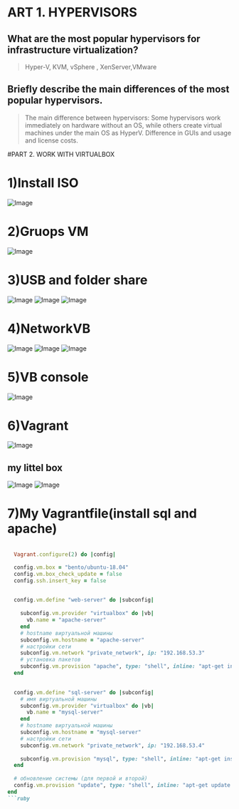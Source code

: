 # ART 1. HYPERVISORS #
 ## What are the most popular hypervisors for infrastructure virtualization? ##
 >Hyper-V, KVM, vSphere , XenServer,VMware
## Briefly describe the main differences of the most popular hypervisors. ##
 >The main difference between hypervisors:
 Some hypervisors work immediately on hardware without an OS, while others create virtual machines under the main OS as HyperV.
 Difference in GUIs and usage and license costs.

#PART 2. WORK WITH VIRTUALBOX

# 1)Install ISO
![Image ](https://github.com/AlikMkrtchian/DevOps_online_Kharkiv_2020Q4-2021Q1/blob/master/module2/task2.1/screenimage/DeepinScreenshot_VirtualBox_20201212170032.png)

# 2)Gruops VM
 ![Image ](https://github.com/AlikMkrtchian/DevOps_online_Kharkiv_2020Q4-2021Q1/blob/master/module2/task2.1/screenimage/DeepinScreenshot_select-area_20201212160153.png)
 
# 3)USB and folder share
  ![Image ](https://github.com/AlikMkrtchian/DevOps_online_Kharkiv_2020Q4-2021Q1/blob/master/module2/task2.1/screenimage/DeepinScreenshot_VirtualBox_20201212172526.png)
  ![Image ](https://github.com/AlikMkrtchian/DevOps_online_Kharkiv_2020Q4-2021Q1/blob/master/module2/task2.1/screenimage/usbshare.png)
  ![Image ]( https://github.com/AlikMkrtchian/DevOps_online_Kharkiv_2020Q4-2021Q1/blob/master/module2/task2.1/screenimage/shareforder.png)
  
# 4)NetworkVB
 ![Image ](https://github.com/AlikMkrtchian/DevOps_online_Kharkiv_2020Q4-2021Q1/blob/master/module2/task2.1/screenimage/HostNetworkmanager.png)
 ![Image ](https://github.com/AlikMkrtchian/DevOps_online_Kharkiv_2020Q4-2021Q1/blob/master/module2/task2.1/screenimage/%D1%81onnecr%20Bridje.png)
 ![Image ](https://github.com/AlikMkrtchian/DevOps_online_Kharkiv_2020Q4-2021Q1/blob/master/module2/task2.1/screenimage/HostNetworkmanagerPrufIp.png)
 
# 5)VB console
![Image](https://github.com/AlikMkrtchian/DevOps_online_Kharkiv_2020Q4-2021Q1/blob/master/module2/task2.1/screenimage/runterminalVB.png)

# 6)Vagrant

![Image](https://github.com/AlikMkrtchian/DevOps_online_Kharkiv_2020Q4-2021Q1/blob/master/module2/task2.1/screenimage/VagrantconnectSSH.png)
## my littel box
![Image](https://github.com/AlikMkrtchian/DevOps_online_Kharkiv_2020Q4-2021Q1/blob/master/module2/task2.1/screenimage/Vagrantup.png)
![Image](https://github.com/AlikMkrtchian/DevOps_online_Kharkiv_2020Q4-2021Q1/blob/master/module2/task2.1/screenimage/MyvagrantBox.png)

# 7)My Vagrantfile(install sql and apache)
```ruby
  
  Vagrant.configure(2) do |config|

  config.vm.box = "bento/ubuntu-18.04"
  config.vm.box_check_update = false
  config.ssh.insert_key = false

  
  config.vm.define "web-server" do |subconfig|
  
    subconfig.vm.provider "virtualbox" do |vb|
      vb.name = "apache-server"
    end
    # hostname виртуальной машины
    subconfig.vm.hostname = "apache-server"
    # настройки сети
    subconfig.vm.network "private_network", ip: "192.168.53.3"
    # установка пакетов
    subconfig.vm.provision "apache", type: "shell", inline: "apt-get install -y apache2"
  end

  
  config.vm.define "sql-server" do |subconfig|
    # имя виртуальной машины
    subconfig.vm.provider "virtualbox" do |vb|
      vb.name = "mysql-server"
    end
    # hostname виртуальной машины
    subconfig.vm.hostname = "mysql-server"
    # настройки сети
    subconfig.vm.network "private_network", ip: "192.168.53.4"
    
    subconfig.vm.provision "mysql", type: "shell", inline: "apt-get install -y mysql-server"
  end
  
  # обновление системы (для первой и второй)
  config.vm.provision "update", type: "shell", inline: "apt-get update && apt-get upgrade -y"
end
```ruby
  
